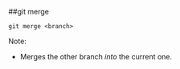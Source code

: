 ##git merge

```
git merge <branch>
```

Note:
+ Merges the other branch _into_ the current one.
    